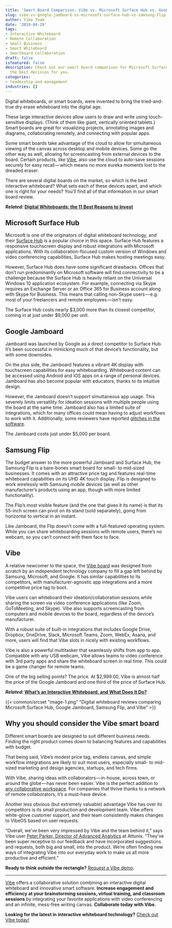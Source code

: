 ```yaml
---
title: 'Smart Board Comparison: Vibe vs. Microsoft Surface Hub vs. Google Jamboard vs. Samsung Flip'
slug: vibe-vs-google-jamboard-vs-microsoft-surface-hub-vs-samsung-flip-smartboard-comparison
author: Vibe Team
date: '2019-04-29'
tags:
- Interactive Whiteboard
- Remote Collaboration
- Small Business
- Smart Whiteboard
- Smartboard Collaboration
draft: false
isfeatured: false
description: Check out our smart board comparison for Microsoft Surface Hub, Google Jamboard, Samsung Flip, and Vibe to make
  the best decision for you.
categories:
- leadership-and-management
industries: []
---
```


Digital whiteboards, or smart boards, were invented to bring the tried-and-true dry erase whiteboard into the digital age.

These large interactive devices allow users to draw and write using touch-sensitive displays. (Think of them like giant, vertically oriented tablets.) Smart boards are great for visualizing projects, annotating images and diagrams, collaborating remotely, and connecting with popular apps.

Some smart boards take advantage of the cloud to allow for simultaneous viewing of the canvas across desktop and mobile devices. Some go the other way as well, allowing for screencasting from external devices to the board. Certain products, like [Vibe](https://vibe.us/), also use the cloud to auto-save sessions securely for easy recall — which means no more eureka moments lost to the dreaded eraser.

There are several digital boards on the market, so which is the best interactive whiteboard? What sets each of these devices apart, and which one is right for your needs? You’ll find all of that information in our smart board review.

***Related:* [Digital Whiteboards: the 11 Best Reasons to Invest](https://vibe.us/blog/11-best-reasons-to-invest-in-a-digital-whiteboard/)**

## Microsoft Surface Hub

Microsoft is one of the originators of digital whiteboard technology, and their [Surface Hub](https://www.pcmag.com/review/343777/microsoft-surface-hub) is a popular choice in this space. Surface Hub features a responsive touchscreen display and robust integrations with Microsoft applications. With its collaboration-focused custom version of Windows and video conferencing capabilities, Surface Hub makes hosting meetings easy.

However, Surface Hub does have some significant drawbacks. Offices that don’t run predominantly on Microsoft software will find connectivity to be a challenge because the Surface Hub is heavily reliant on the Universal Windows 10 application ecosystem. For example, connecting via Skype requires an Exchange Server or an Office 365 for Business account along with Skype for Business. This means that calling non-Skype users — e.g. most of your freelancers and remote employees — isn’t easy.

The Surface Hub costs nearly $3,000 more than its closest competitor, coming in at just under $9,000 per unit.

## Google Jamboard

Jamboard was launched by Google as a direct competitor to Surface Hub. It’s been successful in mimicking much of that device’s functionality, but with some downsides.

On the plus side, the Jamboard features a vibrant 4K display with touchscreen capabilities for easy whiteboarding. Whiteboard content can be accessed using Android and iOS apps on a range of personal devices. Jamboard has also become popular with educators, thanks to its intuitive design.

However, the Jamboard doesn’t support simultaneous app usage. This severely limits versatility for ideation sessions with multiple people using the board at the same time. Jamboard also has a limited suite of integrations, which for many offices could mean having to adjust workflows to work with it. Additionally, some reviewers have reported [glitches in the software](https://www.pcmag.com/review/348995/google-jamboard).

The Jamboard costs just under $5,000 per board.

## Samsung Flip

The budget answer to the more powerful Jamboard and Surface Hub, the Samsung Flip is a bare-bones smart board for small- to mid-sized businesses. It comes with an attractive price tag and features real-time whiteboard capabilities on its UHD 4K touch display. Flip is designed to work wirelessly with Samsung mobile devices (as well as other manufacturer’s products using an app, though with more limited functionality).

The Flip’s most visible feature (and the one that gives it its name) is that its 55-inch screen can pivot on its stand (sold separately), going from horizontal to vertical in an instant.

Like Jamboard, the Flip doesn’t come with a full-featured operating system. While you can share whiteboarding sessions with remote users, there’s no webcam, so you can’t connect with them face to face.

## Vibe

A relative newcomer to the space, the [Vibe board](https://vibe.us/product/) was designed from scratch by an independent technology company to fill a gap left behind by Samsung, Microsoft, and Google. It has similar capabilities to its competitors, with manufacturer-agnostic app integrations and a more competitive price tag to boot.

Vibe users can whiteboard their ideation/collaboration sessions while sharing the screen via video conference applications (like Zoom, GoToMeeting, and Skype). Vibe also supports screencasting from computers and mobile devices to the board, regardless of the device’s manufacturer.

With a robust suite of built-in integrations that includes Google Drive, Dropbox, OneDrive, Slack, Microsoft Teams, Zoom, WebEx, Asana, and more, users will find that Vibe slots in nicely with existing workflows.

Vibe is also a powerful multitasker that seamlessly shifts from app to app. Compatible with any USB webcam, Vibe allows teams to video conference with 3rd party apps and share the whiteboard screen in real time. This could be a game changer for remote teams.

One of the big selling points? The price. At $2,999.00, Vibe is almost half the price of the Google Jamboard and one third of the price of Surface Hub.

***Related:* [What’s an Interactive Whiteboard, and What Does It Do?](https://vibe.us/blog/interactive-whiteboard-what-is-it-and-what-does-it-do/)**

{{< common/srcset "image-1.png" "Digital whiteboard reviews comparing Microsoft Surface Hub, Google Jamboard, Samsung Flip, and Vibe" >}}

## Why you should consider the Vibe smart board

Different smart boards are designed to suit different business needs. Finding the right product comes down to balancing features and capabilities with budget.

That being said, Vibe’s modest price tag, endless canvas, and simple workflow integrations are likely to suit most users, especially small- to mid-sized marketing and design agencies, startups, and tech firms.

With Vibe, sharing ideas with collaborators — in-house, across town, or around the globe — has never been easier. Vibe is the perfect addition to [any collaborative workspace](https://vibe.us/blog/how-to-build-a-collaborative-workspace-and-why-you-should/). For companies that thrive thanks to a network of remote collaborators, it’s a must-have device.

Another less obvious (but extremely valuable) advantage Vibe has over its competitors is its small production and development team. Vibe offers white-glove customer support, and their team consistently makes changes to VibeOS based on user requests.

“Overall, we’ve been very impressed by Vibe and the team behind it,” says Vibe user [Peter Parker, Director of Advanced Analytics](https://vibe.us/blog/how-i-vibe-peter-parker-advanced-analytics-practice-director/) at Attunix. “They’ve been super receptive to our feedback and have incorporated suggestions and requests, both big and small, into the product. We’re often finding new ways of integrating Vibe into our everyday work to make us all more productive and efficient.”

**Ready to think outside the rectangle?** [Request a Vibe demo](https://landing.vibe.us/request-demo)**.**



---

[Vibe](https://vibe.us/) offers a collaborative solution combining an interactive digital whiteboard and innovative smart software. **Increase engagement and efficiency at your brainstorming sessions, virtual training, and classroom sessions** by integrating your favorite applications with video conferencing and an infinite, mess-free writing canvas. **Collaborate today with Vibe.**

**Looking for the latest in interactive whiteboard technology?** [Check out Vibe today!](https://vibe.us/order/)
